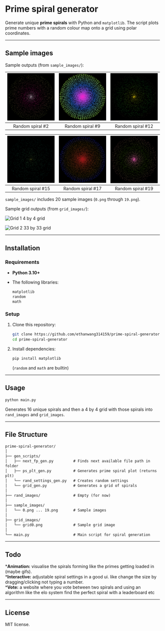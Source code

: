 # Prime spiral generator

Generate unique **prime spirals** with Python and `matplotlib`.
The script plots prime numbers with a random colour map onto a grid using polar coordinates.

---

## Sample images

Sample outputs (from `sample_images/`):

| ![Sample 1](sample_images/1.png) | ![Sample 2](sample_images/8.png) | ![Sample 3](sample_images/11.png) |
| :----------------------------: | :----------------------------: | :----------------------------: |
|        Random spiral #2        |        Random spiral #9        |        Random spiral #12        |

| ![Sample 4](sample_images/14.png) | ![Sample 5](sample_images/16.png) | ![Sample 6](sample_images/18.png) |
| :----------------------------: | :----------------------------: | :----------------------------: |
|        Random spiral #15        |        Random spiral #17        |        Random spiral #19        |

`sample_images/` includes 20 sample images (`0.png` through `19.png`).

Sample grid outputs (from `grid_images/`):

![Grid 1](grid_images/grid0.png/)
4 by 4 grid

![Grid 2](grid_images/grid1.png)
33 by 33 grid

---

## Installation

### Requirements

* **Python 3.10+**
* The following libraries:

  ```
  matplotlib
  random
  math
  ```

### Setup

1. Clone this repository:

   ```bash
   git clone https://github.com/ethanwang314159/prime-spiral-generator.git
   cd prime-spiral-generator
   ```
2. Install dependencies:

   ```bash
   pip install matplotlib
   ```

   (`random` and `math` are builtin)

---

## Usage

```bash
python main.py
```
Generates 16 unique spirals and then a 4 by 4 grid with those spirals into `rand_images` and `grid_images`.

---

## File Structure

```
prime-spiral-generator/
│
├── gen_scripts/
│   ├── next_fp_gen.py         # Finds next available file path in folder
│   ├── ps_plt_gen.py          # Generates prime spiral plot (returns plt)
│   └── rand_settings_gen.py   # Creates random settings
│   └── grid_gen.py            # Generates a grid of spirals
│
├── rand_images/               # Empty (for now)
│
├── sample_images/
│   └── 0.png ... 19.png       # Sample images
│
├── grid_images/
│   └── grid0.png              # Sample grid image
│
└── main.py                    # Main script for spiral generation
```

---

## Todo

***Animation:** visualise the spirals forming like the primes getting loaded in (maybe gifs).  
***Interactive:** adjustable spiral settings in a good ui. like change the size by dragging/clicking not typing a number.  
***Vote:** a website where you vote between two spirals and using an algorithm like the elo system find the perfect spiral with a leaderboard etc  

---

## License

MIT license.